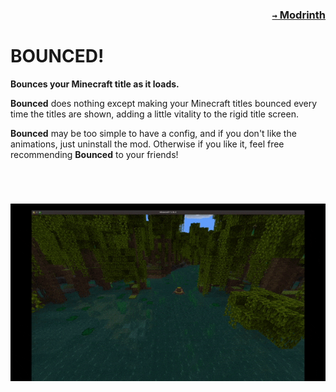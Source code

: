 ### <p align=right>[`→` Modrinth](https://modrinth.com/mod/bounced)</p>

# BOUNCED!

**Bounces your Minecraft title as it loads.**

**Bounced** does nothing except making your Minecraft titles bounced every time the titles are shown, adding a little vitality to the rigid title screen.

**Bounced** may be too simple to have a config, and if you don't like the animations, just uninstall the mod. Otherwise if you like it, feel free recommending **Bounced** to your friends!

# 
<br />

<p align=left>
    <img src="/artwork/content/bounced.gif" />
</p>
